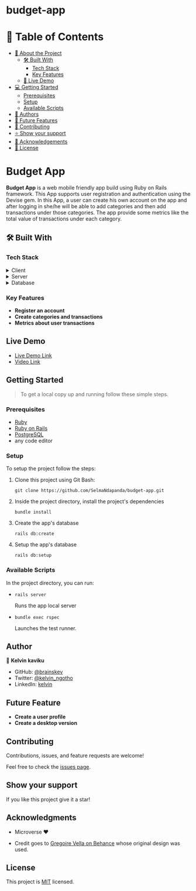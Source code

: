 # budget-app

# 📗 Table of Contents

- [📖 About the Project](#[project])
  - [🛠 Built With](#built-with)
    - [Tech Stack](#tech-stack)
    - [Key Features](#key-features)
  - [🚀 Live Demo](#live-demo)
- [💻 Getting Started](#getting-started)
  - [Prerequisites](#prerequisites)
  - [Setup](#setup)
  - [Available Scripts](#available-scripts)
- [👥 Authors](#author)
- [🔭 Future Features](#future-features)
- [🤝 Contributing](#contributing)
- [⭐️ Show your support](#support)
- [🙏 Acknowledgements](#acknowledgments)
- [📝 License](#license)

# Budget App

**Budget App** is a web mobile friendly app build using Ruby on Rails framework. This App supports user registration and authentication using the Devise gem. In this App, a user can create his own account on the app and after logging in she/he will be able to add categories and then add transactions under those categories. The app provide some metrics like the total value of transactions under each category.

## 🛠 Built With <a name="built-with"></a>

### Tech Stack <a name="tech-stack"></a>

<details>
  <summary>Client</summary>
  <ul>
    <li>HTML, CSS</li>
    <li>JavaScript</li>
  </ul>
</details>

<details>
  <summary>Server</summary>
  <ul>
    <li>Ruby on Rails</li>
  </ul>
</details>

<details>
<summary>Database</summary>
  <ul>
    <li><a href="https://www.postgresql.org/">PostgreSQL</a></li>
  </ul>
</details>

### Key Features

- **Register an account**
- **Create categories and transactions**
- **Metrics about user transactions**

## Live Demo

- [Live Demo Link](https://cash-buddy.onrender.com/)
- [Video Link](https://www.loom.com/share/567d593b750d45b58e0807f8e393df0e?sid=b0e0ea5a-4e66-46b7-a97e-9667f56c928b)

## Getting Started

> To get a local copy up and running follow these simple steps.

### Prerequisites

- <a href="https://www.ruby-lang.org/en/news/2022/11/24/ruby-3-1-3-released/">Ruby</a>
- <a href="https://rubyonrails.org/">Ruby on Rails</a>
- <a href="https://www.postgresql.org/">PostgreSQL</a>
- any code editor

### Setup

To setup the project follow the steps:

1. Clone this project using Git Bash:

   ```
   git clone https://github.com/SelmaNdapanda/budget-app.git
   ```

2. Inside the project directory, install the project's dependencies
   ```
   bundle install
   ```
3. Create the app's database
   ```
   rails db:create
   ```
4. Setup the app's database
   ```
   rails db:setup
   ```

### Available Scripts

In the project directory, you can run:

- ```
  rails server
  ```

  Runs the app local server

- ```
  bundle exec rspec
  ```
  Launches the test runner.

## Author

👤 **Kelvin kaviku**

- GitHub: [@brainskev](https://github.com/brainskev/)
- Twitter: [@kelvin_ngotho](https://twitter.com/kevin_ngotho?s=09/)
- LinkedIn: [kelvin](https://www.linkedin.com/in/kelvinkaviku/)

## Future Feature

- **Create a user profile**
- **Create a desktop version**

## Contributing

Contributions, issues, and feature requests are welcome!

Feel free to check the [issues page](https://github.com/brainskev/Budget_App/issues).

## Show your support <a name="support"></a>

If you like this project give it a star!

## Acknowledgments

- Microverse ❤️

- Credit goes to [Gregoire Vella on Behance](https://www.behance.net/gregoirevella) whose original design was used.

## License

This project is [MIT](./LICENSE) licensed.
